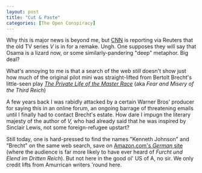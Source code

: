 ```yaml
---
layout: post
title: "Cut & Paste"
categories: [The Open Conspiracy]
---
```

Why this is major news is beyond me, but <a title="CNN.com - They're back: 'V' to invade NBC again - Jun. 9, 2003" href="http://www.cnn.com/2003/SHOWBIZ/TV/06/09/television.visitors.reut/index.html" target="linkframe">CNN</a> is reporting via Reuters that the old TV series <cite>V</cite> is in for a remake. Ungh. One supposes they will say that Osama is a lizard now, or some similarly-pandering "deep" metaphor. Big deal?

What's annoying to me is that a search of the web <i>still</i> doesn't show just how much of the original pilot mini was straight-lifted from Bertolt Brecht's little-seen play <a href="http://www.questors.org.uk/questopics/485/fmisery.html" target="linkframe"><cite>The Private Life of the Master Race</cite></a> (aka <cite>Fear and Misery of the Third Reich</cite>)

A few years back I was rabidly attacked by a certain Warner Bros' producer for saying this in an online forum, an ongoing barrage of threatening emails until I finally had to contact Brecht's estate. How dare I impugn the literary majesty of the author of <cite>V,</cite> who had already said that he was inspired by Sinclair Lewis, not some foreign-refugee upstart?

Still today, one is hard-pressed to find the names "Kenneth Johnson" and "Brecht" on the same web search, save on <a href="http://www.amazon.de/exec/obidos/ASIN/B00006GJ90/ref%3Dpd%5Fecs%5Fd%5Fv%5Fa/302-0941814-9623222" target="linkframe">Amazon.com's <i>German</i> site</a> (where the audience is far more likely to have ever heard of <cite>Furcht und Elend im Dritten Reich</cite>). But not here in the good ol' US of A, no sir. We only credit lifts from Amurrican writers 'round here.


